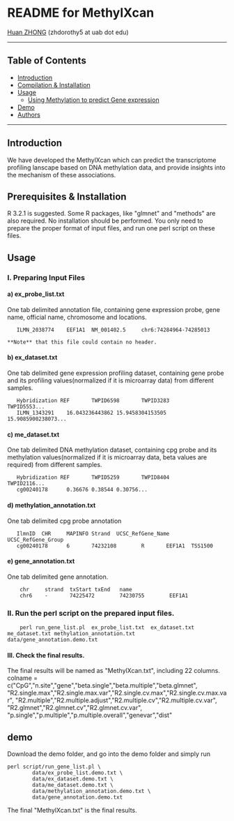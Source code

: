 README for MethylXcan
===============

[Huan ZHONG](https://github.com/dorothyzh/) \(zhdorothy5 at uab dot edu\)

* * *

Table of Contents
-----------------
* [Introduction](#introduction)
* [Compilation & Installation](#compilation)
* [Usage](#usage)
    * [Using Methylation to predict Gene expression](#built)
* [Demo](#demo)
* [Authors](#authors)

* * *

## <a name="introduction"></a> Introduction
We have developed the MethylXcan which can predict the transcriptome profiling lanscape based on DNA methylation data, and provide insights into the mechanism of these associations.

## <a name="compilation"></a> Prerequisites & Installation
R 3.2.1 is suggested. Some R packages, like "glmnet" and "methods" are also required.
No installation should be performed. You only need to prepare the proper format of input files, and run one perl script on these files.

## <a name="usage"></a> Usage

### I. Preparing Input Files

#### a) ex_probe_list.txt
   One tab delimited annotation file, containing gene expression probe, gene name, official name, chromosome and locations.

       ILMN_2038774    EEF1A1  NM_001402.5     chr6:74284964-74285013
       
    **Note** that this file could contain no header.

#### b) ex_dataset.txt 
   One tab delimited gene expression profiling dataset, containing gene probe and its profiling values(normalized if it is microarray data) from different samples.
       
       Hybridization REF       TWPID6598       TWPID3283       TWPID5553...
       ILMN_1343291    16.043236443862 15.9458304153505        15.9085900238073...
       
   
       

#### c) me_dataset.txt 
   One tab delimited DNA methylation dataset, containing cpg probe and its methylation values(normalized if it is microarray data, beta values are required) from different samples.
       
       Hybridization REF       TWPID5259       TWPID8404       TWPID2116...
       cg00240178      0.36676 0.38544 0.30756...
       
   
       

#### d) methylation_annotation.txt
   One tab delimited cpg probe annotation
   
       IlmnID  CHR     MAPINFO Strand  UCSC_RefGene_Name       UCSC_RefGene_Group
       cg00240178      6       74232108        R       EEF1A1  TSS1500
       
#### e) gene_annotation.txt
   One tab delimited gene annotation.
   
        chr     strand  txStart txEnd   name
        chr6    -       74225472        74230755        EEF1A1


### II. Run the perl script on the prepared input files.
      
        perl run_gene_list.pl  ex_probe_list.txt  ex_dataset.txt  me_dataset.txt methylation_annotation.txt  data/gene_annotation.demo.txt

#### III. Check the final results.
   The final results will be named as "MethylXcan.txt", including 22 columns.
   colname = c("CpG","n.site","gene","beta.single","beta.multiple","beta.glmnet",
              "R2.single.max","R2.single.max.var","R2.single.cv.max","R2.single.cv.max.var",
              "R2.multiple","R2.multiple.adjust","R2.multiple.cv","R2.multiple.cv.var",
              "R2.glmnet","R2.glmnet.cv","R2.glmnet.cv.var",
              "p.single","p.multiple","p.multiple.overall","genevar","dist"
 

## <a name="demo"></a> demo

Download the demo folder, and go into the demo folder and simply run 
   
    perl script/run_gene_list.pl \
            data/ex_probe_list.demo.txt \
            data/ex_dataset.demo.txt \
            data/me_dataset.demo.txt \
            data/methylation_annotation.demo.txt \
            data/gene_annotation.demo.txt

The final "MethylXcan.txt" is the final results.


            



